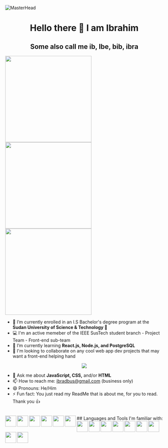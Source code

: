 ![MasterHead](https://cdn-images-1.medium.com/max/1600/1*OF0xEMkWBv-69zvmNs6RDQ.gif)
<h1 align='center'> Hello there 👋 I am Ibrahim </h1>
<h2 align='center'> Some also call me ib, Ibe, bib, ibra </h2>

<p float='left'>
  <img width='275' src='https://miro.medium.com/max/960/1*bkW3FHe6rvQSz9US6ilfQg.gif'>
  <img width='275' src='https://cdn.dribbble.com/users/505482/screenshots/1776789/nodejs-dribbble_1.gif'>
  <img width='275' src='https://kondado.com.br/assets/images/pipeline-google-cloud-storage-postgresql.gif'>
</p>

- 🔭 I’m currently enrolled in an I.S Bachelor's degree program at the **Sudan University of Science & Technology 🏫**
- 💻 I'm an active memeber of the IEEE SusTech student branch - Project Team - Front-end sub-team
- 🌱 I’m currently learning **React.js, Node.js, and PostgreSQL**
- 🤝 I'm looking to collaborate on any cool web app dev projects that may want a front-end helping hand

<div align='center'><img src='https://68.media.tumblr.com/490306a9c7d8e207256e0f7c4913bc97/tumblr_oaf3tugRZy1tbhzhno1_500.gif'></div>

- 💬 Ask me about **JavaScript, CSS,** and/or **HTML**
- 📫 How to reach me: ibradbus@gmail.com (business only)
- 😄 Pronouns: He/Him
- ⚡ Fun fact: You just read my ReadMe that is about me, for you to read. Thank you 👍

<br/>
## Languages and Tools I'm familiar with:
<img align='left' width='35' src='https://user-images.githubusercontent.com/674621/71187801-14e60a80-2280-11ea-94c9-e56576f76baf.png'>
<img align='left' width='35' src='https://camo.githubusercontent.com/cca9ccc0829a6a09a39efa8a1907ab87b6d146b6/68747470733a2f2f73332e616d617a6f6e6177732e636f6d2f796f6e6e657474692d7375626c696d652f677261766974792f69636f6e732f7375626c696d65746578742d332d6f72616e67652e706e67'>
<img align='left' width='35' src='https://icon-library.com/images/java-icon-png/java-icon-png-15.jpg'>
<img align='left' width='35' src='https://www.freepngimg.com/download/android/72537-icons-python-programming-computer-social-tutorial.png'>
<img align='left' width='35' src='https://cdn4.iconfinder.com/data/icons/iconsimple-programming/512/html-512.png'>
<img align='left' width='35' src='https://www.freelogovectors.net/wp-content/uploads/2020/04/css-3-logo.png'>
<img align='left' width='35' src='https://cdn.freebiesupply.com/logos/thumbs/2x/javascript-logo.png'>
<img align='left' width='35' src='https://cdn0.iconfinder.com/data/icons/designer-skills/128/node-js-512.png'>
<img align='left' width='35' src='https://cdn.iconscout.com/icon/free/png-256/php-27-226042.png'>
<img align='left' width='35' src='https://nedbatchelder.com/pix/django-icon-256.png'>
<img align='left' width='35' src='https://cdn.dribbble.com/users/595/screenshots/14417863/bootstrap-new-logo_4x.png'>
<img align='left' width='35' src='https://pngimg.com/uploads/mysql/mysql_PNG23.png'>
<img align='left' width='35' src='https://i7.pngguru.com/preview/884/748/899/postgresql-computer-icons-database-angularjs-tencent.jpg'>
<img align='left' width='35' src='https://www.sapien.com/blog/wp-content/uploads/2017/10/powershell-logo.png'>
<img align='left' width='35' src='https://upload.wikimedia.org/wikipedia/commons/thumb/a/a7/React-icon.svg/1200px-React-icon.svg.png'>
